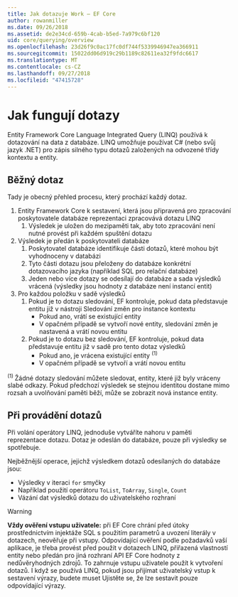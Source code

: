 ```yaml
---
title: Jak dotazuje Work – EF Core
author: rowanmiller
ms.date: 09/26/2018
ms.assetid: de2e34cd-659b-4cab-b5ed-7a979c6bf120
uid: core/querying/overview
ms.openlocfilehash: 23d26f9c0ac17fc0df744f5339946947ea366911
ms.sourcegitcommit: 15022dd06d919c29b1189c82611ea32f9fdc6617
ms.translationtype: MT
ms.contentlocale: cs-CZ
ms.lasthandoff: 09/27/2018
ms.locfileid: "47415728"
---
```

# <a name="how-queries-work"></a>Jak fungují dotazy

Entity Framework Core Language Integrated Query (LINQ) používá k dotazování na data z databáze. LINQ umožňuje používat C# (nebo svůj jazyk .NET) pro zápis silného typu dotazů založených na odvozené třídy kontextu a entity.

## <a name="the-life-of-a-query"></a>Běžný dotaz

Tady je obecný přehled procesu, který prochází každý dotaz.

1. Entity Framework Core k sestavení, která jsou připravená pro zpracování poskytovatele databáze reprezentaci zpracovává dotazu LINQ
   1. Výsledek je uložen do mezipaměti tak, aby toto zpracování není nutné provést při každém spuštění dotazu
2. Výsledek je předán k poskytovateli databáze
   1. Poskytovatel databáze identifikuje části dotazů, které mohou být vyhodnoceny v databázi
   2. Tyto části dotazu jsou přeloženy do databáze konkrétní dotazovacího jazyka (například SQL pro relační databáze)
   3. Jeden nebo více dotazy se odesílají do databáze a sada výsledků vrácená (výsledky jsou hodnoty z databáze není instancí entit)
3. Pro každou položku v sadě výsledků
   1. Pokud je to dotazu sledování, EF kontroluje, pokud data představuje entitu již v nástroji Sledování změn pro instance kontextu
      * Pokud ano, vrátí se existující entity
      * V opačném případě se vytvoří nové entity, sledování změn je nastavená a vrátí novou entitu
   2. Pokud je to dotazu bez sledování, EF kontroluje, pokud data představuje entitu již v sadě pro tento dotaz výsledků
      * Pokud ano, je vrácena existující entity <sup>(1)</sup>
      * V opačném případě se vytvoří a vrátí novou entitu

<sup>(1) </sup> Žádné dotazy sledování můžete sledovat, entity, které již byly vráceny slabé odkazy. Pokud předchozí výsledek se stejnou identitou dostane mimo rozsah a uvolňování paměti běží, může se zobrazit nová instance entity.

## <a name="when-queries-are-executed"></a>Při provádění dotazů

Při volání operátory LINQ, jednoduše vytváříte nahoru v paměti reprezentace dotazu. Dotaz je odeslán do databáze, pouze při výsledky se spotřebuje.

Nejběžnější operace, jejichž výsledkem dotazů odesílaných do databáze jsou:
* Výsledky v iteraci `for` smyčky
* Například použití operátoru `ToList`, `ToArray`, `Single`, `Count`
* Vázání dat výsledků dotazu do uživatelského rozhraní

> [!WARNING]  
> **Vždy ověření vstupu uživatele:** při EF Core chrání před útoky prostřednictvím injektáže SQL s použitím parametrů a uvození literály v dotazech, neověřuje při vstupy. Odpovídající ověření podle požadavků vaší aplikace, je třeba provést před použít v dotazech LINQ, přiřazená vlastností entity nebo předán pro jiná rozhraní API EF Core hodnoty z nedůvěryhodných zdrojů. To zahrnuje vstupu uživatele použít k vytvoření dotazů. I když se používá LINQ, pokud jsou přijímat uživatelský vstup k sestavení výrazy, budete muset Ujistěte se, že lze sestavit pouze odpovídající výrazy.
